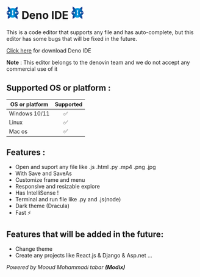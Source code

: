 # <img src="./build/icon.png" style="width:33px"/> Deno IDE <img src="./build/icon.png" style="width:33px"/>
This is a code editor that supports any file and has auto-complete, but this editor has some bugs that will be fixed in the future.

[Click here](https://github.com/MooudMohammady/electron-deno-IDE/tags) for download Deno IDE 

**Note** : This editor belongs to the denovin team and we do not accept any commercial use of it

## Supported OS or platform :
| OS or platform | Supported |
|----------------|-----------|
| Windows 10/11 |       ✅   |
| Linux |       ✅   |
| Mac os |       ✅   |

## Features :
- Open and suport any file like .js .html .py .mp4 .png .jpg
- With Save and SaveAs
- Customize frame and menu
- Responsive and resizable explore
- Has IntelliSense !
- Terminal and run file like .py and .js(node)
- Dark theme (Dracula)
- Fast ⚡

## Features that will be added in the future:

- Change theme
- Create any projects like React.js & Django & Asp.net ...

_Powered by Mooud Mohammadi tabar **(Modix)**_
